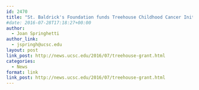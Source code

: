 ```yaml
---
id: 2470
title: "St. Baldrick's Foundation funds Treehouse Childhood Cancer Initiative with $2.5 million grant"
#date: 2016-07-28T17:18:27+00:00
author:
  - Joan Springhetti
author_link:
  - jspringh@ucsc.edu
layout: post
link_post: http://news.ucsc.edu/2016/07/treehouse-grant.html
categories:
  - News
format: link
link_post: http://news.ucsc.edu/2016/07/treehouse-grant.html
---
```

